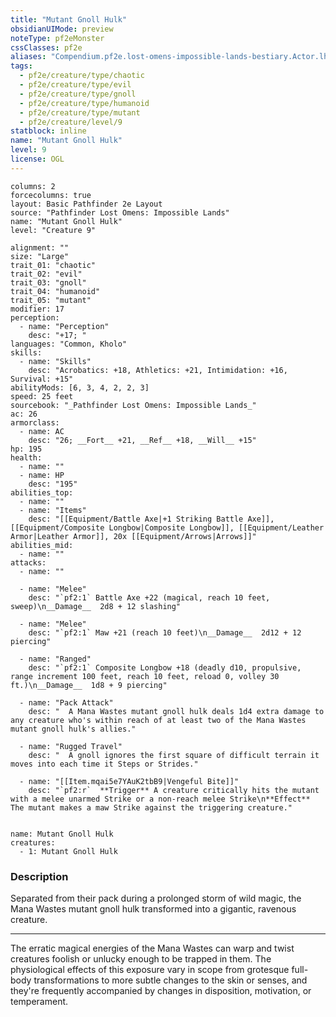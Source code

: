 ```yaml
---
title: "Mutant Gnoll Hulk"
obsidianUIMode: preview
noteType: pf2eMonster
cssClasses: pf2e
aliases: "Compendium.pf2e.lost-omens-impossible-lands-bestiary.Actor.lhr2fjewILo4nyUZ" 
tags:
  - pf2e/creature/type/chaotic
  - pf2e/creature/type/evil
  - pf2e/creature/type/gnoll
  - pf2e/creature/type/humanoid
  - pf2e/creature/type/mutant
  - pf2e/creature/level/9
statblock: inline
name: "Mutant Gnoll Hulk"
level: 9
license: OGL
---
```


```statblock
columns: 2
forcecolumns: true
layout: Basic Pathfinder 2e Layout
source: "Pathfinder Lost Omens: Impossible Lands"
name: "Mutant Gnoll Hulk"
level: "Creature 9"

alignment: ""
size: "Large"
trait_01: "chaotic"
trait_02: "evil"
trait_03: "gnoll"
trait_04: "humanoid"
trait_05: "mutant"
modifier: 17
perception:
  - name: "Perception"
    desc: "+17; "
languages: "Common, Kholo"
skills:
  - name: "Skills"
    desc: "Acrobatics: +18, Athletics: +21, Intimidation: +16, Survival: +15"
abilityMods: [6, 3, 4, 2, 2, 3]
speed: 25 feet
sourcebook: "_Pathfinder Lost Omens: Impossible Lands_"
ac: 26
armorclass:
  - name: AC
    desc: "26; __Fort__ +21, __Ref__ +18, __Will__ +15"
hp: 195
health:
  - name: ""
  - name: HP
    desc: "195"
abilities_top:
  - name: ""
  - name: "Items"
    desc: "[[Equipment/Battle Axe|+1 Striking Battle Axe]], [[Equipment/Composite Longbow|Composite Longbow]], [[Equipment/Leather Armor|Leather Armor]], 20x [[Equipment/Arrows|Arrows]]"
abilities_mid:
  - name: ""
attacks:
  - name: ""

  - name: "Melee"
    desc: "`pf2:1` Battle Axe +22 (magical, reach 10 feet, sweep)\n__Damage__  2d8 + 12 slashing"

  - name: "Melee"
    desc: "`pf2:1` Maw +21 (reach 10 feet)\n__Damage__  2d12 + 12 piercing"

  - name: "Ranged"
    desc: "`pf2:1` Composite Longbow +18 (deadly d10, propulsive, range increment 100 feet, reach 10 feet, reload 0, volley 30 ft.)\n__Damage__  1d8 + 9 piercing"

  - name: "Pack Attack"
    desc: "  A Mana Wastes mutant gnoll hulk deals 1d4 extra damage to any creature who's within reach of at least two of the Mana Wastes mutant gnoll hulk's allies."

  - name: "Rugged Travel"
    desc: "  A gnoll ignores the first square of difficult terrain it moves into each time it Steps or Strides."

  - name: "[[Item.mqai5e7YAuK2tbB9|Vengeful Bite]]"
    desc: "`pf2:r`  **Trigger** A creature critically hits the mutant with a melee unarmed Strike or a non-reach melee Strike\n**Effect** The mutant makes a maw Strike against the triggering creature."
 
```

```encounter-table
name: Mutant Gnoll Hulk
creatures:
  - 1: Mutant Gnoll Hulk
```


### Description
Separated from their pack during a prolonged storm of wild magic, the Mana Wastes mutant gnoll hulk transformed into a gigantic, ravenous creature.

* * *

The erratic magical energies of the Mana Wastes can warp and twist creatures foolish or unlucky enough to be trapped in them. The physiological effects of this exposure vary in scope from grotesque full-body transformations to more subtle changes to the skin or senses, and they're frequently accompanied by changes in disposition, motivation, or temperament.
